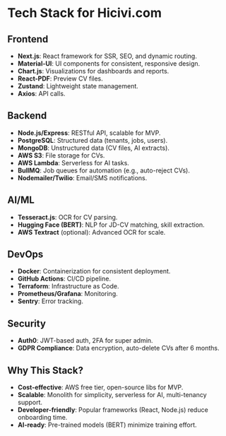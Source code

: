 # Tech Stack for Hicivi.com

## Frontend

- **Next.js**: React framework for SSR, SEO, and dynamic routing.
- **Material-UI**: UI components for consistent, responsive design.
- **Chart.js**: Visualizations for dashboards and reports.
- **React-PDF**: Preview CV files.
- **Zustand**: Lightweight state management.
- **Axios**: API calls.

## Backend

- **Node.js/Express**: RESTful API, scalable for MVP.
- **PostgreSQL**: Structured data (tenants, jobs, users).
- **MongoDB**: Unstructured data (CV files, AI extracts).
- **AWS S3**: File storage for CVs.
- **AWS Lambda**: Serverless for AI tasks.
- **BullMQ**: Job queues for automation (e.g., auto-reject CVs).
- **Nodemailer/Twilio**: Email/SMS notifications.

## AI/ML

- **Tesseract.js**: OCR for CV parsing.
- **Hugging Face (BERT)**: NLP for JD-CV matching, skill extraction.
- **AWS Textract** (optional): Advanced OCR for scale.

## DevOps

- **Docker**: Containerization for consistent deployment.
- **GitHub Actions**: CI/CD pipeline.
- **Terraform**: Infrastructure as Code.
- **Prometheus/Grafana**: Monitoring.
- **Sentry**: Error tracking.

## Security

- **Auth0**: JWT-based auth, 2FA for super admin.
- **GDPR Compliance**: Data encryption, auto-delete CVs after 6 months.

## Why This Stack?

- **Cost-effective**: AWS free tier, open-source libs for MVP.
- **Scalable**: Monolith for simplicity, serverless for AI, multi-tenancy support.
- **Developer-friendly**: Popular frameworks (React, Node.js) reduce onboarding time.
- **AI-ready**: Pre-trained models (BERT) minimize training effort.
